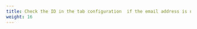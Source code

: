 ```yaml
---
title: Check the ID in the tab configuration  if the email address is not linked to a customer
weight: 16
---
```

